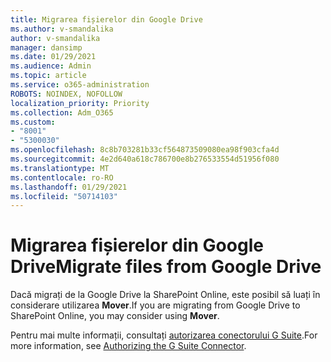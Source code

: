 ```yaml
---
title: Migrarea fișierelor din Google Drive
ms.author: v-smandalika
author: v-smandalika
manager: dansimp
ms.date: 01/29/2021
ms.audience: Admin
ms.topic: article
ms.service: o365-administration
ROBOTS: NOINDEX, NOFOLLOW
localization_priority: Priority
ms.collection: Adm_O365
ms.custom:
- "8001"
- "5300030"
ms.openlocfilehash: 8c8b703281b33cf564873509080ea98f903cfa4d
ms.sourcegitcommit: 4e2d640a618c786700e8b276533554d51956f080
ms.translationtype: MT
ms.contentlocale: ro-RO
ms.lasthandoff: 01/29/2021
ms.locfileid: "50714103"
---
```

# <a name="migrate-files-from-google-drive"></a><span data-ttu-id="47af2-102">Migrarea fișierelor din Google Drive</span><span class="sxs-lookup"><span data-stu-id="47af2-102">Migrate files from Google Drive</span></span>

<span data-ttu-id="47af2-103">Dacă migrați de la Google Drive la SharePoint Online, este posibil să luați în considerare utilizarea **Mover**.</span><span class="sxs-lookup"><span data-stu-id="47af2-103">If you are migrating from Google Drive to SharePoint Online, you may consider using **Mover**.</span></span>

<span data-ttu-id="47af2-104">Pentru mai multe informații, consultați [autorizarea conectorului G Suite](https://docs.microsoft.com/sharepointmigration/mover-gsuite).</span><span class="sxs-lookup"><span data-stu-id="47af2-104">For more information, see [Authorizing the G Suite Connector](https://docs.microsoft.com/sharepointmigration/mover-gsuite).</span></span>
